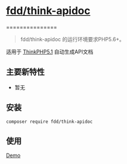 
# [fdd/think-apidoc](https://github.com/fudanda/phpHelper)

===============
> fdd/think-apidoc 的运行环境要求PHP5.6+。

适用于 [ThinkPHP5.1](http://thinkphp.cn) 自动生成API文档

## 主要新特性

* 暂无

## 安装

~~~shell
composer require fdd/think-apidoc
~~~

## 使用

[Demo](./Demo.php)
